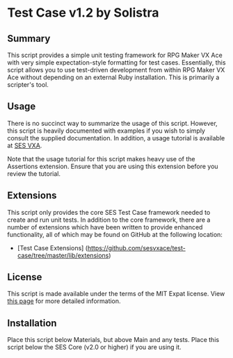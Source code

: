 
Test Case v1.2 by Solistra
=============================================================================

Summary
-----------------------------------------------------------------------------
  This script provides a simple unit testing framework for RPG Maker VX Ace
with very simple expectation-style formatting for test cases. Essentially,
this script allows you to use test-driven development from within RPG Maker
VX Ace without depending on an external Ruby installation. This is primarily
a scripter's tool.

Usage
-----------------------------------------------------------------------------
  There is no succinct way to summarize the usage of this script. However,
this script is heavily documented with examples if you wish to simply consult
the supplied documentation. In addition, a usage tutorial is available at
[SES VXA](http://sesvxace.wordpress.com/2014/04/10/a-case-for-unit-testing/).

  Note that the usage tutorial for this script makes heavy use of the
Assertions extension. Ensure that you are using this extension before you
review the tutorial.

Extensions
-----------------------------------------------------------------------------
  This script only provides the core SES Test Case framework needed to create
and run unit tests. In addition to the core framework, there are a number of
extensions which have been written to provide enhanced functionality, all of
which may be found on GitHub at the following location:

* [Test Case Extensions]
  (https://github.com/sesvxace/test-case/tree/master/lib/extensions)

License
-----------------------------------------------------------------------------
  This script is made available under the terms of the MIT Expat license.
View [this page](http://sesvxace.wordpress.com/license/) for more detailed
information.

Installation
-----------------------------------------------------------------------------
  Place this script below Materials, but above Main and any tests. Place this
script below the SES Core (v2.0 or higher) if you are using it.

